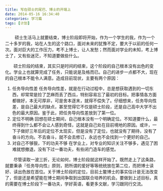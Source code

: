 ```yaml
---
title: 写在硕士的尾巴、博士的开端上
date: 2014-05-16 16:34:40
categories: 学习篇
tags: [计划]
---
```

　　
  硕士生活马上就要结束，博士阶段即将开始，作为一个学生的我，作为一个二十多岁的我，站在人生的这个路口，面对未来的犹豫不定，要大于以前的任何一次。面对巨大的工作压力，考不上博士，让人发愁；然而面对学业的未知，考上博士了，又有些迷茫，不知道要做些什么。

　　硕士阶段的结束，其实只是时间的结束，这个阶段的自己根本没有出色的变化。学业上也就算完成了任务，只能说是及格而已。自己的进步一点都不大，现在的自己根本不能令人满意。造成目前现状，主要有两个原因：

1. 任务导向性差
任务导向性差，就是在行动过程中，总是想获取遇到的一切东西，却常常是捡了芝麻而丢了西瓜，特别容易忘了最初的目标。把事情各方面都做好，本无可厚非，可是舍本逐末，就得不偿失了。仔细想来，任务导向性差，是自己最大的缺点，甚至觉得它不仅是硕士阶段，还是自己高中大学不出色的最大原因。鉴于此，把任务导向性差放到了第一位。
2. 定位不明确
回想在硕士期间，自己根本没有一个明确定位。不知道要什么，最终得到什么都不会让人感到奇怪，这就是自己处在目前境地的原因。或许，一下子做好三年后的定位不太现实，但是没有了定位，也就没有了期待，没有了奋斗的方向。不去奋斗，就不会去修订，永远也不会找到一个更好的自己。
3. 对自己不够狠，下的功夫不够
在学业上，对专业的知识关注不够多，遇见了困难就想撤退，没有下过一番功夫，有些闭门造车的感觉。

　　尽管读取一波三折，无论如何，博士阶段就这样开始了。既然走上了这条路，就要秉承『任务导向性』原则，把所谓的爱好等等统统放在第二位，而把博士读好、读出色放在首位。关于博士阶段的定位，目前土鳖博士的事实估计是无法改变了，但是还是希望能在博士期间争取到出国联合培养的机会。要做到上述目标，真的需要在博士阶段下一番功夫，学好英语，看更多文献，学习跟同行交流。

